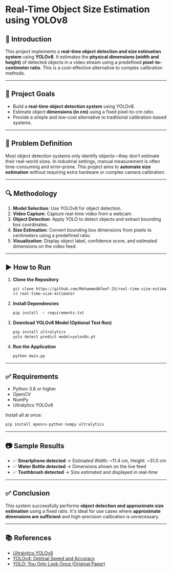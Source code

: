 # Real-Time Object Size Estimation using YOLOv8

## 📌 Introduction

This project implements a **real-time object detection and size estimation system** using **YOLOv8**. It estimates the **physical dimensions (width and height)** of detected objects in a video stream using a predefined **pixel-to-centimeter ratio**. This is a cost-effective alternative to complex calibration methods.

---

## 🎯 Project Goals

* Build a **real-time object detection system** using YOLOv8.
* Estimate object **dimensions (in cm)** using a fixed pixel-to-cm ratio.
* Provide a simple and low-cost alternative to traditional calibration-based systems.

---

## 🧩 Problem Definition

Most object detection systems only identify objects—they don't estimate their real-world sizes. In industrial settings, manual measurement is often time-consuming and error-prone. This project aims to **automate size estimation** without requiring extra hardware or complex camera calibration.

---

## 🔍 Methodology

1. **Model Selection**: Use YOLOv8 for object detection.
2. **Video Capture**: Capture real-time video from a webcam.
3. **Object Detection**: Apply YOLO to detect objects and extract bounding box coordinates.
4. **Size Estimation**: Convert bounding box dimensions from pixels to centimeters using a predefined ratio.
5. **Visualization**: Display object label, confidence score, and estimated dimensions on the video feed.

---

## ▶️ How to Run

1. **Clone the Repository**

   ```bash
   git clone https://github.com/MohammedAfeef-25/real-time-size-estimator.git
   cd real-time-size-estimator
   ```

2. **Install Dependencies**

   ```bash
   pip install -r requirements.txt
   ```

3. **Download YOLOv8 Model (Optional Test Run)**

   ```bash
   pip install ultralytics
   yolo detect predict model=yolov8n.pt
   ```

4. **Run the Application**

   ```bash
   python main.py
   ```

---

## ✅ Requirements

* Python 3.8 or higher
* OpenCV
* NumPy
* Ultralytics YOLOv8

Install all at once:

```bash
pip install opencv-python numpy ultralytics
```

---

## 📷 Sample Results

* ✅ **Smartphone detected** → Estimated Width: \~11.4 cm, Height: \~31.0 cm
* ✅ **Water Bottle detected** → Dimensions shown on the live feed
* ✅ **Toothbrush detected** → Size estimated and displayed in real-time

---

## ✅ Conclusion

This system successfully performs **object detection and approximate size estimation** using a fixed ratio. It's ideal for use cases where **approximate dimensions are sufficient** and high-precision calibration is unnecessary.

---

## 📚 References

* [Ultralytics YOLOv8](https://github.com/ultralytics/ultralytics)
* [YOLOv4: Optimal Speed and Accuracy](https://arxiv.org/abs/2004.10934)
* [YOLO: You Only Look Once (Original Paper)](https://arxiv.org/abs/1506.02640)
